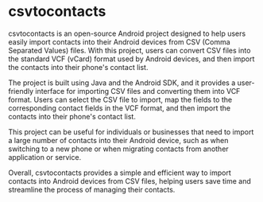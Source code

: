 # csvtocontacts
csvtocontacts is an open-source Android project designed to help users easily import contacts into their Android devices from CSV (Comma Separated Values) files. With this project, users can convert CSV files into the standard VCF (vCard) format used by Android devices, and then import the contacts into their phone's contact list.

The project is built using Java and the Android SDK, and it provides a user-friendly interface for importing CSV files and converting them into VCF format. Users can select the CSV file to import, map the fields to the corresponding contact fields in the VCF format, and then import the contacts into their phone's contact list.

This project can be useful for individuals or businesses that need to import a large number of contacts into their Android device, such as when switching to a new phone or when migrating contacts from another application or service.

Overall, csvtocontacts provides a simple and efficient way to import contacts into Android devices from CSV files, helping users save time and streamline the process of managing their contacts.





